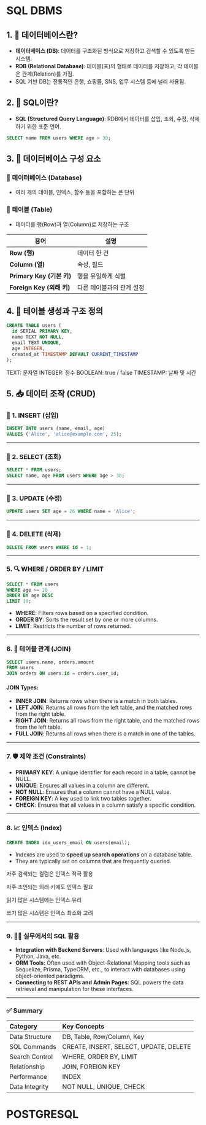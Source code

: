# SQL DBMS

## 1. 📘 데이터베이스란?

- **데이터베이스 (DB)**: 데이터를 구조화된 방식으로 저장하고 검색할 수 있도록 만든 시스템.
- **RDB (Relational Database)**: 테이블(표)의 형태로 데이터를 저장하고, 각 테이블은 관계(Relation)를 가짐.
- SQL 기반 DB는 전통적인 은행, 쇼핑몰, SNS, 업무 시스템 등에 널리 사용됨.

## 2. 🔡 SQL이란?

- **SQL (Structured Query Language)**: RDB에서 데이터를 삽입, 조회, 수정, 삭제하기 위한 표준 언어.

```sql
SELECT name FROM users WHERE age > 30;
```

## 3. 🧱 데이터베이스 구성 요소 

### 📁 데이터베이스 (Database)
- 여러 개의 테이블, 인덱스, 함수 등을 포함하는 큰 단위

### 📄 테이블 (Table)
- 데이터를 행(Row)과 열(Column)로 저장하는 구조

| 용어                     | 설명             |
| ---------------------- | -------------- |
| **Row (행)**            | 데이터 한 건        |
| **Column (열)**         | 속성, 필드         |
| **Primary Key (기본 키)** | 행을 유일하게 식별     |
| **Foreign Key (외래 키)** | 다른 테이블과의 관계 설정 |


## 4. 📂 테이블 생성과 구조 정의

```sql
CREATE TABLE users (
  id SERIAL PRIMARY KEY,
  name TEXT NOT NULL,
  email TEXT UNIQUE,
  age INTEGER,
  created_at TIMESTAMP DEFAULT CURRENT_TIMESTAMP
);
```

TEXT: 문자열
INTEGER: 정수
BOOLEAN: true / false
TIMESTAMP: 날짜 및 시간

## 5. 📥 데이터 조작 (CRUD)

### 🔹 1. INSERT (삽입)

```sql
INSERT INTO users (name, email, age)
VALUES ('Alice', 'alice@example.com', 25);
```

---

### 🔹 2. SELECT (조회)

```sql
SELECT * FROM users;
SELECT name, age FROM users WHERE age > 30;
```

---

### 🔹 3. UPDATE (수정)

```sql
UPDATE users SET age = 26 WHERE name = 'Alice';
```

---

### 🔹 4. DELETE (삭제)

```sql
DELETE FROM users WHERE id = 1;
```

---

### 5. 🔍 WHERE / ORDER BY / LIMIT

```sql
SELECT * FROM users
WHERE age >= 20
ORDER BY age DESC
LIMIT 10;
```

* **WHERE**: Filters rows based on a specified condition.
* **ORDER BY**: Sorts the result set by one or more columns.
* **LIMIT**: Restricts the number of rows returned.

---

### 6. 🔗 테이블 관계 (JOIN)

```sql
SELECT users.name, orders.amount
FROM users
JOIN orders ON users.id = orders.user_id;
```

#### JOIN Types:

* **INNER JOIN**: Returns rows when there is a match in both tables.
* **LEFT JOIN**: Returns all rows from the left table, and the matched rows from the right table.
* **RIGHT JOIN**: Returns all rows from the right table, and the matched rows from the left table.
* **FULL JOIN**: Returns all rows when there is a match in one of the tables.

---

### 7. 🛡️ 제약 조건 (Constraints)

* **PRIMARY KEY**: A unique identifier for each record in a table; cannot be NULL.
* **UNIQUE**: Ensures all values in a column are different.
* **NOT NULL**: Ensures that a column cannot have a NULL value.
* **FOREIGN KEY**: A key used to link two tables together.
* **CHECK**: Ensures that all values in a column satisfy a specific condition.

---

### 8. 📈 인덱스 (Index)

```sql
CREATE INDEX idx_users_email ON users(email);
```

* Indexes are used to **speed up search operations** on a database table.
* They are typically set on columns that are frequently queried.

자주 검색되는 컬럼은 인덱스 적극 활용

자주 조인되는 외래 키에도 인덱스 필요

읽기 많은 시스템에는 인덱스 유리

쓰기 많은 시스템은 인덱스 최소화 고려

---

### 9. 👨‍💻 실무에서의 SQL 활용

* **Integration with Backend Servers**: Used with languages like Node.js, Python, Java, etc.
* **ORM Tools**: Often used with Object-Relational Mapping tools such as Sequelize, Prisma, TypeORM, etc., to interact with databases using object-oriented paradigms.
* **Connecting to REST APIs and Admin Pages**: SQL powers the data retrieval and manipulation for these interfaces.

---

### ✅ Summary

| Category        | Key Concepts                          |
| :-------------- | :------------------------------------ |
| Data Structure  | DB, Table, Row/Column, Key            |
| SQL Commands    | CREATE, INSERT, SELECT, UPDATE, DELETE|
| Search Control  | WHERE, ORDER BY, LIMIT                |
| Relationship    | JOIN, FOREIGN KEY                     |
| Performance     | INDEX                                 |
| Data Integrity  | NOT NULL, UNIQUE, CHECK               |


# POSTGRESQL

